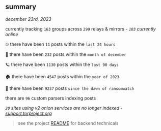 
## summary
_december 23rd, 2023_

currently tracking `163` groups across `299` relays & mirrors - _`103` currently online_

⏲ there have been `11` posts within the `last 24 hours`

🦈 there have been `232` posts within the `month of december`

🪐 there have been `1130` posts within the `last 90 days`

🏚 there have been `4547` posts within the `year of 2023`

🦕 there have been `9237` posts `since the dawn of ransomwatch`

there are `96` custom parsers indexing posts

_`20` sites using v2 onion services are no longer indexed - [support.torproject.org](https://support.torproject.org/onionservices/v2-deprecation/)_

> see the project [README](https://github.com/joshhighet/ransomwatch#ransomwatch--) for backend technicals
